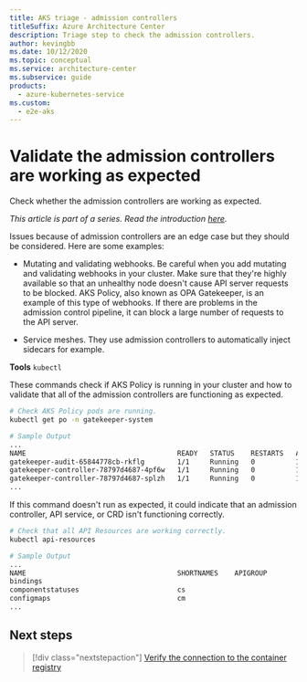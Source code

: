 ```yaml
---
title: AKS triage - admission controllers
titleSuffix: Azure Architecture Center
description: Triage step to check the admission controllers.
author: kevingbb
ms.date: 10/12/2020
ms.topic: conceptual
ms.service: architecture-center
ms.subservice: guide
products:
  - azure-kubernetes-service
ms.custom:
  - e2e-aks
---
```


# Validate the admission controllers are working as expected

Check whether the admission controllers are working as expected.

_This article is part of a series. Read the introduction [here](aks-triage-practices.md)._

Issues because of admission controllers are an edge case but they should be considered. Here are some examples:

- Mutating and validating webhooks. Be careful when you add mutating and validating webhooks in your cluster. Make sure that they're highly available so that an unhealthy node doesn't cause API server requests to be blocked. AKS Policy, also known as OPA Gatekeeper, is an example of this type of webhooks. If there are problems in the admission control pipeline, it can block a large number of requests to the API server.

- Service meshes. They use admission controllers to automatically inject sidecars for example.

**Tools**
`kubectl`

These commands check if AKS Policy is running in your cluster and how to validate that all of the admission controllers are functioning as expected.

```bash
# Check AKS Policy pods are running.
kubectl get po -n gatekeeper-system

# Sample Output
...
NAME                                     READY   STATUS    RESTARTS   AGE
gatekeeper-audit-65844778cb-rkflg        1/1     Running   0          163m
gatekeeper-controller-78797d4687-4pf6w   1/1     Running   0          163m
gatekeeper-controller-78797d4687-splzh   1/1     Running   0          163m
...
```

If this command doesn't run as expected, it could indicate that an admission controller, API service, or CRD isn't functioning correctly.

```bash
# Check that all API Resources are working correctly.
kubectl api-resources

# Sample Output
...
NAME                                     SHORTNAMES    APIGROUP                       NAMESPACED   KIND
bindings                                                                              true         Binding
componentstatuses                        cs                                           false        ComponentStatus
configmaps                               cm                                           true         ConfigMap
...
```

## Next steps

> [!div class="nextstepaction"]
> [Verify the connection to the container registry](aks-triage-container-registry.md)
